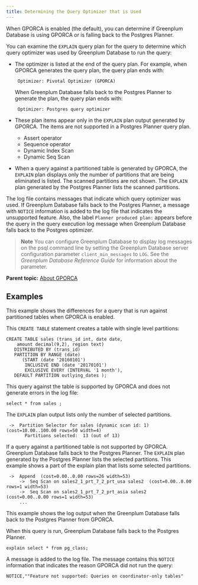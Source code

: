 ```yaml
---
title: Determining the Query Optimizer that is Used 
---
```


When GPORCA is enabled \(the default\), you can determine if Greenplum Database is using GPORCA or is falling back to the Postgres Planner.

You can examine the `EXPLAIN` query plan for the query to determine which query optimizer was used by Greenplum Database to run the query:

-   The optimizer is listed at the end of the query plan. For example, when GPORCA generates the query plan, the query plan ends with:

    ```
     Optimizer: Pivotal Optimizer (GPORCA)
    ```

    When Greenplum Database falls back to the Postgres Planner to generate the plan, the query plan ends with:

    ```
     Optimizer: Postgres query optimizer
    ```

-   These plan items appear only in the `EXPLAIN` plan output generated by GPORCA. The items are not supported in a Postgres Planner query plan.
    -   Assert operator
    -   Sequence operator
    -   Dynamic Index Scan
    -   Dynamic Seq Scan
-   When a query against a partitioned table is generated by GPORCA, the `EXPLAIN` plan displays only the number of partitions that are being eliminated is listed. The scanned partitions are not shown. The `EXPLAIN` plan generated by the Postgres Planner lists the scanned partitions.

The log file contains messages that indicate which query optimizer was used. If Greenplum Database falls back to the Postgres Planner, a message with `NOTICE` information is added to the log file that indicates the unsupported feature. Also, the label `Planner produced plan:` appears before the query in the query execution log message when Greenplum Database falls back to the Postgres optimizer.

> **Note** You can configure Greenplum Database to display log messages on the psql command line by setting the Greenplum Database server configuration parameter `client_min_messages` to `LOG`. See the *Greenplum Database Reference Guide* for information about the parameter.

**Parent topic:** [About GPORCA](../../query/topics/query-piv-optimizer.html)

## <a id="topic_n4w_nb5_xr"></a>Examples 

This example shows the differences for a query that is run against partitioned tables when GPORCA is enabled.

This `CREATE TABLE` statement creates a table with single level partitions:

```
CREATE TABLE sales (trans_id int, date date, 
    amount decimal(9,2), region text)
   DISTRIBUTED BY (trans_id)
   PARTITION BY RANGE (date)
      (START (date '2016­01­01') 
       INCLUSIVE END (date '2017­01­01') 
       EXCLUSIVE EVERY (INTERVAL '1 month'),
   DEFAULT PARTITION outlying_dates );
```

This query against the table is supported by GPORCA and does not generate errors in the log file:

```
select * from sales ;
```

The `EXPLAIN` plan output lists only the number of selected partitions.

```
 ->  Partition Selector for sales (dynamic scan id: 1)  (cost=10.00..100.00 rows=50 width=4)
       Partitions selected:  13 (out of 13)
```

If a query against a partitioned table is not supported by GPORCA. Greenplum Database falls back to the Postgres Planner. The `EXPLAIN` plan generated by the Postgres Planner lists the selected partitions. This example shows a part of the explain plan that lists some selected partitions.

```
 ->  Append  (cost=0.00..0.00 rows=26 width=53)
     ->  Seq Scan on sales2_1_prt_7_2_prt_usa sales2  (cost=0.00..0.00 rows=1 width=53)
     ->  Seq Scan on sales2_1_prt_7_2_prt_asia sales2  (cost=0.00..0.00 rows=1 width=53)
     ...
```

This example shows the log output when the Greenplum Database falls back to the Postgres Planner from GPORCA.

When this query is run, Greenplum Database falls back to the Postgres Planner.

```
explain select * from pg_class;
```

A message is added to the log file. The message contains this `NOTICE` information that indicates the reason GPORCA did not run the query:

```
NOTICE,""Feature not supported: Queries on coordinator-only tables"
```

